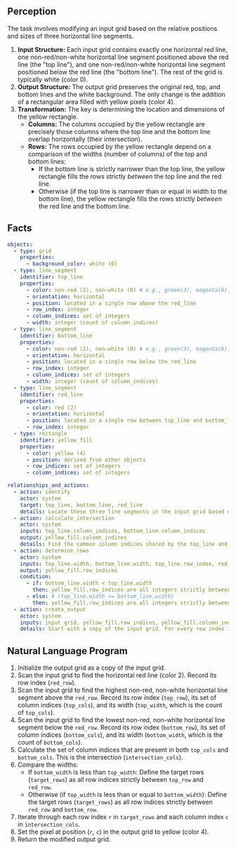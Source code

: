 ## Perception

The task involves modifying an input grid based on the relative positions and sizes of three horizontal line segments.
1.  **Input Structure:** Each input grid contains exactly one horizontal red line, one non-red/non-white horizontal line segment positioned above the red line (the "top line"), and one non-red/non-white horizontal line segment positioned below the red line (the "bottom line"). The rest of the grid is typically white (color 0).
2.  **Output Structure:** The output grid preserves the original red, top, and bottom lines and the white background. The only change is the addition of a rectangular area filled with yellow pixels (color 4).
3.  **Transformation:** The key is determining the location and dimensions of the yellow rectangle.
    *   **Columns:** The columns occupied by the yellow rectangle are precisely those columns where the top line and the bottom line overlap horizontally (their intersection).
    *   **Rows:** The rows occupied by the yellow rectangle depend on a comparison of the widths (number of columns) of the top and bottom lines:
        *   If the bottom line is strictly narrower than the top line, the yellow rectangle fills the rows strictly *between* the top line and the red line.
        *   Otherwise (if the top line is narrower than or equal in width to the bottom line), the yellow rectangle fills the rows strictly *between* the red line and the bottom line.

## Facts


```yaml
objects:
  - type: grid
    properties:
      - background_color: white (0)
  - type: line_segment
    identifier: top_line
    properties:
      - color: non-red (2), non-white (0) # e.g., green(3), magenta(6), blue(1)
      - orientation: horizontal
      - position: located in a single row above the red_line
      - row_index: integer
      - column_indices: set of integers
      - width: integer (count of column_indices)
  - type: line_segment
    identifier: bottom_line
    properties:
      - color: non-red (2), non-white (0) # e.g., green(3), magenta(6), blue(1)
      - orientation: horizontal
      - position: located in a single row below the red_line
      - row_index: integer
      - column_indices: set of integers
      - width: integer (count of column_indices)
  - type: line_segment
    identifier: red_line
    properties:
      - color: red (2)
      - orientation: horizontal
      - position: located in a single row between top_line and bottom_line
      - row_index: integer
  - type: rectangle
    identifier: yellow_fill
    properties:
      - color: yellow (4)
      - position: derived from other objects
      - row_indices: set of integers
      - column_indices: set of integers

relationships_and_actions:
  - action: identify
    actor: system
    target: top_line, bottom_line, red_line
    details: Locate these three line segments in the input grid based on color and relative vertical position. Record their row indices, column indices, and widths.
  - action: calculate_intersection
    actor: system
    inputs: top_line.column_indices, bottom_line.column_indices
    output: yellow_fill.column_indices
    details: Find the common column indices shared by the top_line and bottom_line.
  - action: determine_rows
    actor: system
    inputs: top_line.width, bottom_line.width, top_line.row_index, red_line.row_index, bottom_line.row_index
    output: yellow_fill.row_indices
    condition:
      - if: bottom_line.width < top_line.width
        then: yellow_fill.row_indices are all integers strictly between top_line.row_index and red_line.row_index.
      - else: # (top_line.width <= bottom_line.width)
        then: yellow_fill.row_indices are all integers strictly between red_line.row_index and bottom_line.row_index.
  - action: create_output
    actor: system
    inputs: input_grid, yellow_fill.row_indices, yellow_fill.column_indices
    details: Start with a copy of the input grid. For every row index in yellow_fill.row_indices and every column index in yellow_fill.column_indices, set the corresponding pixel to yellow (4).
```


## Natural Language Program

1.  Initialize the output grid as a copy of the input grid.
2.  Scan the input grid to find the horizontal red line (color 2). Record its row index (`red_row`).
3.  Scan the input grid to find the highest non-red, non-white horizontal line segment above the `red_row`. Record its row index (`top_row`), its set of column indices (`top_cols`), and its width (`top_width`, which is the count of `top_cols`).
4.  Scan the input grid to find the lowest non-red, non-white horizontal line segment below the `red_row`. Record its row index (`bottom_row`), its set of column indices (`bottom_cols`), and its width (`bottom_width`, which is the count of `bottom_cols`).
5.  Calculate the set of column indices that are present in both `top_cols` and `bottom_cols`. This is the intersection (`intersection_cols`).
6.  Compare the widths:
    *   If `bottom_width` is less than `top_width`: Define the target rows (`target_rows`) as all row indices strictly between `top_row` and `red_row`.
    *   Otherwise (if `top_width` is less than or equal to `bottom_width`): Define the target rows (`target_rows`) as all row indices strictly between `red_row` and `bottom_row`.
7.  Iterate through each row index `r` in `target_rows` and each column index `c` in `intersection_cols`.
8.  Set the pixel at position (`r`, `c`) in the output grid to yellow (color 4).
9.  Return the modified output grid.